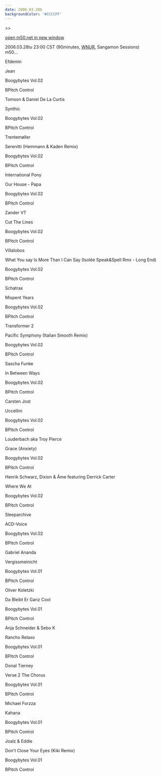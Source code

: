 ```yaml
---
date: 2006.03.28b
backgroundColor: '#CCCCFF'
---
```


\>>

[open m50.net in new window](http://m50.net/)

2006.03.28tu 23:00 CST (90minutes, [WNUR](http://www.wnur.org/), Sangamon Sessions)  
m50...  

Efdemin

Jean

Boogybytes Vol.02

BPitch Control

Tomson & Daniel De La Curtis

Synthic

Boogybytes Vol.02

BPitch Control

Trentemøller

Serenitti (Hemmann & Kaden Remix)

Boogybytes Vol.02

BPitch Control

International Pony

Our House - Papa

Boogybytes Vol.02

BPitch Control

Zander VT

Cut The Lines

Boogybytes Vol.02

BPitch Control

Villalobos

What You say Is More Than I Can Say (Isolée Speak&Spell Rmx - Long End)

Boogybytes Vol.02

BPitch Control

Schatrax

Mispent Years

Boogybytes Vol.02

BPitch Control

Transformer 2

Pacific Symphony (Italian Smooth Remix)

Boogybytes Vol.02

BPitch Control

Sascha Funke

In Between Ways

Boogybytes Vol.02

BPitch Control

Carsten Jost

Uccellini

Boogybytes Vol.02

BPitch Control

Louderbach aka Troy Pierce

Grace (Anxiety)

Boogybytes Vol.02

BPitch Control

Henrik Schwarz, Dixion & Âme featuring Derrick Carter

Where We At

Boogybytes Vol.02

BPitch Control

Sleeparchive

ACD-Voice

Boogybytes Vol.02

BPitch Control

Gabriel Ananda

Vergissmeinicht

Boogybytes Vol.01

BPitch Control

Oliver Koletzki

Da Bleibt Er Ganz Cool

Boogybytes Vol.01

BPitch Control

Anja Schneider & Sebo K

Rancho Relaxo

Boogybytes Vol.01

BPitch Control

Donal Tierney

Verse 2 The Chorus

Boogybytes Vol.01

BPitch Control

Michael Forzza

Kahana

Boogybytes Vol.01

BPitch Control

Joalz & Eddie

Don't Close Your Eyes (Kiki Remix)

Boogybytes Vol.01

BPitch Control